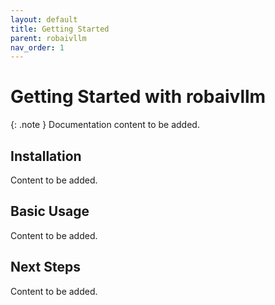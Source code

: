 ```yaml
---
layout: default
title: Getting Started
parent: robaivllm
nav_order: 1
---
```


# Getting Started with robaivllm

{: .note }
Documentation content to be added.

## Installation

Content to be added.

## Basic Usage

Content to be added.

## Next Steps

Content to be added.

